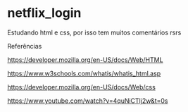 # netflix_login
 
Estudando html e css, por isso tem muitos comentários rsrs

Referências

https://developer.mozilla.org/en-US/docs/Web/HTML

https://www.w3schools.com/whatis/whatis_html.asp

https://developer.mozilla.org/en-US/docs/Web/css

https://www.youtube.com/watch?v=4quNiCTlj2w&t=0s
